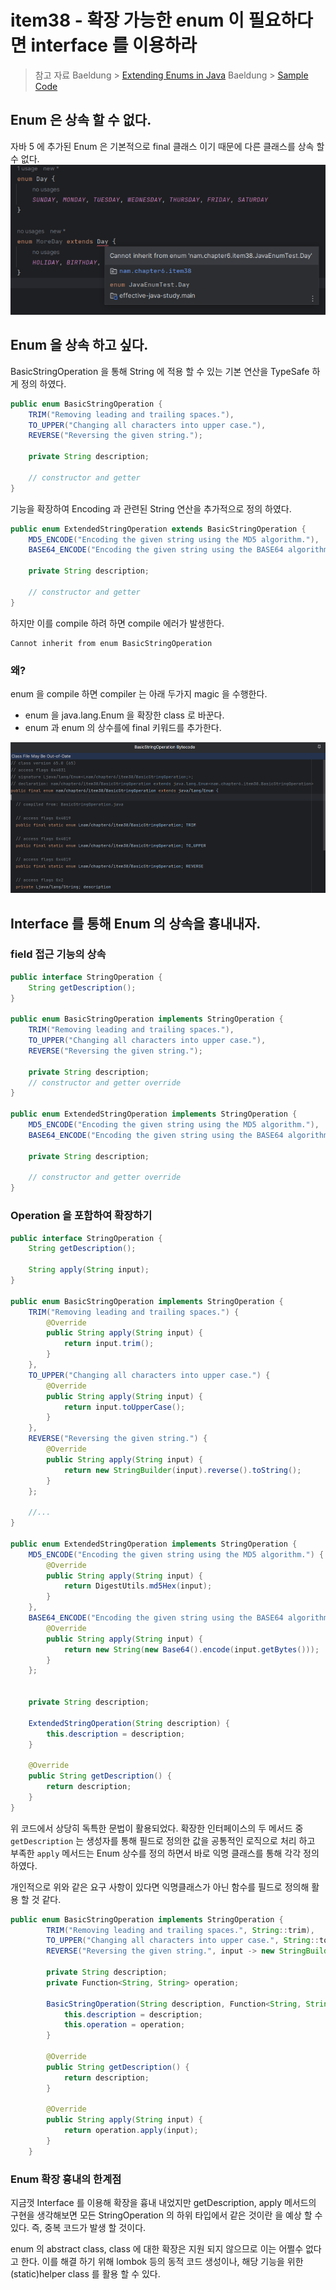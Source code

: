 # item38 - 확장 가능한 enum 이 필요하다면 interface 를 이용하라

> 참고 자료
> Baeldung > [Extending Enums in Java](https://www.baeldung.com/java-extending-enums)
> Baeldung > [Sample Code](https://github.com/eugenp/tutorials/tree/master/core-java-modules/core-java-lang-oop-types/src/main/java/com/baeldung/enums/extendenum)
## Enum 은 상속 할 수 없다.

자바 5 에 추가된 Enum 은 기본적으로 final 클래스 이기 때문에 다른 클래스를 상속 할 수 없다.
![img.png](CannotExtendsEnum.png)

## Enum 을 상속 하고 싶다.

BasicStringOperation 을 통해 String 에 적용 할 수 있는 기본 연산을 TypeSafe 하게 정의 하였다.

```java
public enum BasicStringOperation {
    TRIM("Removing leading and trailing spaces."),
    TO_UPPER("Changing all characters into upper case."),
    REVERSE("Reversing the given string.");

    private String description;

    // constructor and getter
}
```

기능을 확장하여 Encoding 과 관련된 String 연산을 추가적으로 정의 하였다.

```java
public enum ExtendedStringOperation extends BasicStringOperation {
    MD5_ENCODE("Encoding the given string using the MD5 algorithm."),
    BASE64_ENCODE("Encoding the given string using the BASE64 algorithm.");

    private String description;

    // constructor and getter
}
```

하지만 이를 compile 하려 하면 compile 에러가 발생한다.

```
Cannot inherit from enum BasicStringOperation
```

### 왜?

enum 을 compile 하면 compiler 는 아래 두가지 magic 을 수행한다.

- enum 을 java.lang.Enum 을 확장한 class 로 바꾼다.
- enum 과 enum 의 상수를에 final 키워드를 추가한다.

![BasicStringOperatironByteCode.png](BasicStringOperatironByteCode.png)

## Interface 를 통해 Enum 의 상속을 흉내내자.

### field 접근 기능의 상속

```java
public interface StringOperation {
    String getDescription();
}

public enum BasicStringOperation implements StringOperation {
    TRIM("Removing leading and trailing spaces."),
    TO_UPPER("Changing all characters into upper case."),
    REVERSE("Reversing the given string.");

    private String description;
    // constructor and getter override
}

public enum ExtendedStringOperation implements StringOperation {
    MD5_ENCODE("Encoding the given string using the MD5 algorithm."),
    BASE64_ENCODE("Encoding the given string using the BASE64 algorithm.");

    private String description;

    // constructor and getter override
}
```

### Operation 을 포함하여 확장하기

```java
public interface StringOperation {
    String getDescription();

    String apply(String input);
}

public enum BasicStringOperation implements StringOperation {
    TRIM("Removing leading and trailing spaces.") {
        @Override
        public String apply(String input) {
            return input.trim();
        }
    },
    TO_UPPER("Changing all characters into upper case.") {
        @Override
        public String apply(String input) {
            return input.toUpperCase();
        }
    },
    REVERSE("Reversing the given string.") {
        @Override
        public String apply(String input) {
            return new StringBuilder(input).reverse().toString();
        }
    };

    //...
}

public enum ExtendedStringOperation implements StringOperation {
    MD5_ENCODE("Encoding the given string using the MD5 algorithm.") {
        @Override
        public String apply(String input) {
            return DigestUtils.md5Hex(input);
        }
    },
    BASE64_ENCODE("Encoding the given string using the BASE64 algorithm.") {
        @Override
        public String apply(String input) {
            return new String(new Base64().encode(input.getBytes()));
        }
    };


    private String description;

    ExtendedStringOperation(String description) {
        this.description = description;
    }

    @Override
    public String getDescription() {
        return description;
    }
}
```

위 코드에서 상당히 독특한 문법이 활용되었다. 
확장한 인터페이스의 두 메서드 중 `getDescription` 는 생성자를 통해 필드로 정의한 값을 공통적인 로직으로 처리 하고
부족한 `apply` 메서드는 Enum 상수를 정의 하면서 바로 익명 클래스를 통해 각각 정의 하였다.

개인적으로 위와 같은 요구 사항이 있다면 익명클래스가 아닌 함수를 필드로 정의해 활용 할 것 같다.

```java
public enum BasicStringOperation implements StringOperation {
        TRIM("Removing leading and trailing spaces.", String::trim),
        TO_UPPER("Changing all characters into upper case.", String::toUpperCase),
        REVERSE("Reversing the given string.", input -> new StringBuilder(input).reverse().toString());

        private String description;
        private Function<String, String> operation;

        BasicStringOperation(String description, Function<String, String> operation) {
            this.description = description;
            this.operation = operation;
        }

        @Override
        public String getDescription() {
            return description;
        }

        @Override
        public String apply(String input) {
            return operation.apply(input);
        }
    }
```

### Enum 확장 흉내의 한계점

지금껏 Interface 를 이용해 확장을 흉내 내었지만 getDescription, apply 메서드의 구현을 생각해보면 모든
StringOperation 의 하위 타입에서 같은 것이란 을 예상 할 수 있다. 즉, 중복 코드가 발생 할 것이다.

enum 의 abstract class, class 에 대한 확장은 지원 되지 않으므로 이는 어쩔수 없다고 한다.
이를 해결 하기 위해 lombok 등의 동적 코드 생성이나, 해당 기능을 위한 (static)helper class 를 활용 할 수 있다.

